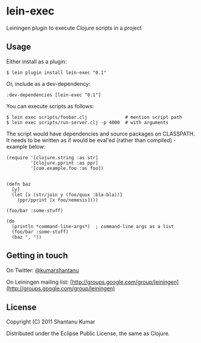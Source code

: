 # lein-exec

Leiningen plugin to execute Clojure scripts in a project


## Usage

Either install as a plugin:

    $ lein plugin install lein-exec "0.1"

Or, include as a dev-dependency:

    :dev-dependencies [lein-exec "0.1"]

You can execute scripts as follows:

    $ lein exec scripts/foobar.clj              # mention script path
    $ lein exec scripts/run-server.clj -p 4000  # with arguments

The script would have dependencies and source packages on CLASSPATH.
It needs to be written as if would be eval'ed (rather than compiled) - example below:

    (require '[clojure.string :as str]
             '[clojure.pprint :as ppr]
             '[com.example.foo :as foo])
    
    
    (defn baz
      [y]
      (let [x (str/join y (foo/quux :bla-bla))]
        (ppr/pprint [x foo/nemesis])))
    
    (foo/bar :some-stuff)
    
    (do
      (println *command-line-args*)  ; command-line args as a list
      (foo/bar :some-stuff)
      (baz ", "))


## Getting in touch

On Twitter: [@kumarshantanu](http://twitter.com/kumarshantanu)

On Leiningen mailing list: [http://groups.google.com/group/leiningen](http://groups.google.com/group/leiningen)


## License

Copyright (C) 2011 Shantanu Kumar

Distributed under the Eclipse Public License, the same as Clojure.
